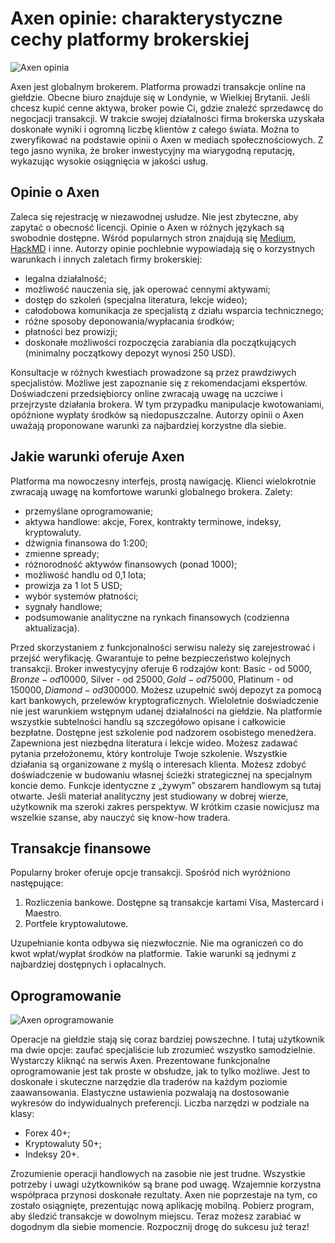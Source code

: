 # Axen opinie: charakterystyczne cechy platformy brokerskiej
![Axen opinia](https://github.com/axenltd/axenltd/assets/169154446/82001cec-5dca-4e7a-8146-c7e109a7418c)

Axen jest globalnym brokerem. Platforma prowadzi transakcje online na giełdzie. Obecne biuro znajduje się w Londynie, w Wielkiej Brytanii. Jeśli chcesz kupić cenne aktywa, broker powie Ci, gdzie znaleźć sprzedawcę do negocjacji transakcji. W trakcie swojej działalności firma brokerska uzyskała doskonałe wyniki i ogromną liczbę klientów z całego świata. Można to zweryfikować na podstawie opinii o Axen w mediach społecznościowych. Z tego jasno wynika, że broker inwestycyjny ma wiarygodną reputację, wykazując wysokie osiągnięcia w jakości usług. 

## Opinie o Axen
Zaleca się rejestrację w niezawodnej usłudze. Nie jest zbyteczne, aby zapytać o obecność licencji. Opinie o Axen w różnych językach są swobodnie dostępne. Wśród popularnych stron znajdują się [Medium](https://medium.com/@axe_n/axen-opinia-publiczna-i-recenzje-broker%C3%B3w-404f8fd7f833), [HackMD](https://hackmd.io/@Axen/BkbiMsDfA) i inne.
Autorzy opinie pochlebnie wypowiadają się o korzystnych warunkach i innych zaletach firmy brokerskiej:
* legalna działalność;
* możliwość nauczenia się, jak operować cennymi aktywami;
* dostęp do szkoleń (specjalna literatura, lekcje wideo);
* całodobowa komunikacja ze specjalistą z działu wsparcia technicznego;
* różne sposoby deponowania/wypłacania środków;
* płatności bez prowizji;
* doskonałe możliwości rozpoczęcia zarabiania dla początkujących (minimalny początkowy depozyt wynosi 250 USD).
  
Konsultacje w różnych kwestiach prowadzone są przez prawdziwych specjalistów. Możliwe jest zapoznanie się z rekomendacjami ekspertów.
Doświadczeni przedsiębiorcy online zwracają uwagę na uczciwe i przejrzyste działania brokera. W tym przypadku manipulacje kwotowaniami, opóźnione wypłaty środków są niedopuszczalne. Autorzy opinii o Axen uważają proponowane warunki za najbardziej korzystne dla siebie. 

## Jakie warunki oferuje Axen

Platforma ma nowoczesny interfejs, prostą nawigację. Klienci wielokrotnie zwracają uwagę na komfortowe warunki globalnego brokera. Zalety:

* przemyślane oprogramowanie;
* aktywa handlowe: akcje, Forex, kontrakty terminowe, indeksy, kryptowaluty.
* dźwignia finansowa do 1:200;
* zmienne spready;
* różnorodność aktywów finansowych (ponad 1000);
* możliwość handlu od 0,1 lota;
* prowizja za 1 lot 5 USD;
* wybór systemów płatności;
* sygnały handlowe;
* podsumowanie analityczne na rynkach finansowych (codzienna aktualizacja).
  
Przed skorzystaniem z funkcjonalności serwisu należy się zarejestrować i przejść weryfikację. Gwarantuje to pełne bezpieczeństwo kolejnych transakcji. 
Broker inwestycyjny oferuje 6 rodzajów kont: Basic - od 5000$, Bronze - od 10000$, Silver - od 25000$, Gold - od 75000$, Platinum - od 150000$, Diamond - od 300000$. Możesz uzupełnić swój depozyt za pomocą kart bankowych, przelewów kryptograficznych.
Wieloletnie doświadczenie nie jest warunkiem wstępnym udanej działalności na giełdzie. Na platformie wszystkie subtelności handlu są szczegółowo opisane i całkowicie bezpłatne. Dostępne jest szkolenie pod nadzorem osobistego menedżera. Zapewniona jest niezbędna literatura i lekcje wideo. Możesz zadawać pytania przełożonemu, który kontroluje Twoje szkolenie. 
Wszystkie działania są organizowane z myślą o interesach klienta. Możesz zdobyć doświadczenie w budowaniu własnej ścieżki strategicznej na specjalnym koncie demo. Funkcje identyczne z „żywym” obszarem handlowym są tutaj otwarte. Jeśli materiał analityczny jest studiowany w dobrej wierze, użytkownik ma szeroki zakres perspektyw. W krótkim czasie nowicjusz ma wszelkie szanse, aby nauczyć się know-how tradera.

## Transakcje finansowe
Popularny broker oferuje opcje transakcji. Spośród nich wyróżniono następujące:
1. Rozliczenia bankowe. Dostępne są transakcje kartami Visa, Mastercard i Maestro. 
2. Portfele kryptowalutowe.
   
Uzupełnianie konta odbywa się niezwłocznie. Nie ma ograniczeń co do kwot wpłat/wypłat środków na platformie. Takie warunki są jednymi z najbardziej dostępnych i opłacalnych.

## Oprogramowanie
![Axen oprogramowanie](https://github.com/axenltd/axenltd/assets/169154446/d69ca97f-ce91-49d2-ad40-e9e4fa749a16)

Operacje na giełdzie stają się coraz bardziej powszechne. I tutaj użytkownik ma dwie opcje: zaufać specjaliście lub zrozumieć wszystko samodzielnie. Wystarczy kliknąć na serwis Axen. Prezentowane funkcjonalne oprogramowanie jest tak proste w obsłudze, jak to tylko możliwe. Jest to doskonałe i skuteczne narzędzie dla traderów na każdym poziomie zaawansowania. Elastyczne ustawienia pozwalają na dostosowanie wykresów do indywidualnych preferencji. 
Liczba narzędzi w podziale na klasy:

* Forex 40+;
* Kryptowaluty 50+;
* Indeksy 20+.
  
Zrozumienie operacji handlowych na zasobie nie jest trudne. Wszystkie potrzeby i uwagi użytkowników są brane pod uwagę. Wzajemnie korzystna współpraca przynosi doskonałe rezultaty. Axen nie poprzestaje na tym, co zostało osiągnięte, prezentując nową aplikację mobilną. Pobierz program, aby śledzić transakcje w dowolnym miejscu. Teraz możesz zarabiać w dogodnym dla siebie momencie. Rozpocznij drogę do sukcesu już teraz!
